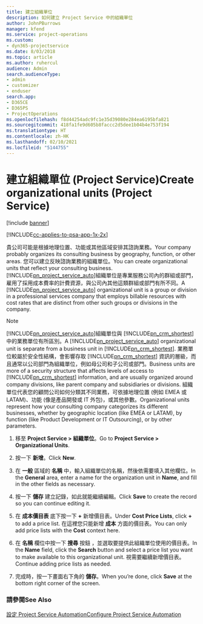 ```yaml
---
title: 建立組織單位
description: 如何建立 Project Service 中的組織單位
author: JohnPBurrows
manager: kfend
ms.service: project-operations
ms.custom:
- dyn365-projectservice
ms.date: 8/03/2018
ms.topic: article
ms.author: ruhercul
audience: Admin
search.audienceType:
- admin
- customizer
- enduser
search.app:
- D365CE
- D365PS
- ProjectOperations
ms.openlocfilehash: f8d44254adc9fc1e35d39080e284ea6195bfa821
ms.sourcegitcommit: 418fa1fe9d605b8faccc2d5dee1b04b4e753f194
ms.translationtype: HT
ms.contentlocale: zh-HK
ms.lasthandoff: 02/10/2021
ms.locfileid: "5144755"
---
```

# <a name="create-organizational-units-project-service"></a><span data-ttu-id="36701-103">建立組織單位 (Project Service)</span><span class="sxs-lookup"><span data-stu-id="36701-103">Create organizational units (Project Service)</span></span>

[!include [banner](../includes/psa-now-project-operations.md)]

[!INCLUDE[cc-applies-to-psa-app-1x-2x](../includes/cc-applies-to-psa-app-1x-2x.md)]

<span data-ttu-id="36701-104">貴公司可能是根據地理位置、功能或其他區域安排其諮詢業務。</span><span class="sxs-lookup"><span data-stu-id="36701-104">Your company probably organizes its consulting business by geography, function, or other areas.</span></span> <span data-ttu-id="36701-105">您可以建立反映諮詢業務的組織單位。</span><span class="sxs-lookup"><span data-stu-id="36701-105">You can create organizational units that reflect your consulting business.</span></span> <span data-ttu-id="36701-106">[!INCLUDE[pn_project_service_auto](../includes/pn-project-service-auto.md)]組織單位是專業服務公司內的群組或部門，雇用了採用成本費率的計費資源，與公司內其他這類群組或部門有所不同。</span><span class="sxs-lookup"><span data-stu-id="36701-106">A [!INCLUDE[pn_project_service_auto](../includes/pn-project-service-auto.md)] organizational unit is a group or division in a professional services company that employs billable resources with cost rates that are distinct from other such groups or divisions in the company.</span></span>  
  
> [!NOTE]
>  <span data-ttu-id="36701-107">[!INCLUDE[pn_project_service_auto](../includes/pn-project-service-auto.md)]組織單位與 [!INCLUDE[pn_crm_shortest](../includes/pn-crm-shortest.md)] 中的業務單位有所區別。</span><span class="sxs-lookup"><span data-stu-id="36701-107">A [!INCLUDE[pn_project_service_auto](../includes/pn-project-service-auto.md)] organizational unit is separate from a business unit in [!INCLUDE[pn_crm_shortest](../includes/pn-crm-shortest.md)].</span></span> <span data-ttu-id="36701-108">業務單位較屬於安全性結構，會影響存取 [!INCLUDE[pn_crm_shortest](../includes/pn-crm-shortest.md)] 資訊的層級，而且通常以公司部門為組織單位，例如母公司和子公司或部門。</span><span class="sxs-lookup"><span data-stu-id="36701-108">Business units are more of a security structure that affects levels of access to [!INCLUDE[pn_crm_shortest](../includes/pn-crm-shortest.md)] information, and are usually organized around company divisions, like parent company and subsidiaries or divisions.</span></span> <span data-ttu-id="36701-109">組織單位代表您的顧問公司如何分類其不同業務，可依據地理位置 (例如 EMEA 或 LATAM)、功能 (像是產品開發或 IT 外包)，或其他參數。</span><span class="sxs-lookup"><span data-stu-id="36701-109">Organizational units represent how your consulting company categorizes its different businesses, whether by geographic location (like EMEA or LATAM), by function (like Product Development or IT Outsourcing), or by other parameters.</span></span>  
  
1.  <span data-ttu-id="36701-110">移至 **Project Service > 組織單位**。</span><span class="sxs-lookup"><span data-stu-id="36701-110">Go to **Project Service > Organizational Units**.</span></span>  
  
2.  <span data-ttu-id="36701-111">按一下 **新增**。</span><span class="sxs-lookup"><span data-stu-id="36701-111">Click **New**.</span></span>  
  
3.  <span data-ttu-id="36701-112">在 **一般** 區域的 **名稱** 中，輸入組織單位的名稱，然後依需要填入其他欄位。</span><span class="sxs-lookup"><span data-stu-id="36701-112">In the **General** area, enter a name for the organization unit in **Name**, and fill in the other fields as necessary.</span></span>  
  
4.  <span data-ttu-id="36701-113">按一下 **儲存** 建立記錄，如此就能繼續編輯。</span><span class="sxs-lookup"><span data-stu-id="36701-113">Click **Save** to create the record so you can continue editing it.</span></span>  
  
5.  <span data-ttu-id="36701-114">在 **成本價目表** 底下按一下 **+** 新增價目表。</span><span class="sxs-lookup"><span data-stu-id="36701-114">Under **Cost Price Lists**, click **+** to add a price list.</span></span> <span data-ttu-id="36701-115">在這裡您只能新增 **成本** 方面的價目表。</span><span class="sxs-lookup"><span data-stu-id="36701-115">You can only add price lists with the **Cost** context here.</span></span>  
  
6.  <span data-ttu-id="36701-116">在 **名稱** 欄位中按一下 **搜尋** 按鈕 ，並選取要提供此組織單位使用的價目表。</span><span class="sxs-lookup"><span data-stu-id="36701-116">In the **Name** field, click the **Search** button and select a price list you want to make available to this organizational unit.</span></span> <span data-ttu-id="36701-117">視需要繼續新增價目表。</span><span class="sxs-lookup"><span data-stu-id="36701-117">Continue adding price lists as needed.</span></span>  
  
7.  <span data-ttu-id="36701-118">完成時，按一下畫面右下角的 **儲存**。</span><span class="sxs-lookup"><span data-stu-id="36701-118">When you’re done, click **Save** at the bottom right corner of the screen.</span></span>  
  
### <a name="see-also"></a><span data-ttu-id="36701-119">請參閱</span><span class="sxs-lookup"><span data-stu-id="36701-119">See Also</span></span>  
 [<span data-ttu-id="36701-120">設定 Project Service Automation</span><span class="sxs-lookup"><span data-stu-id="36701-120">Configure Project Service Automation</span></span>](../psa/configure.md)
